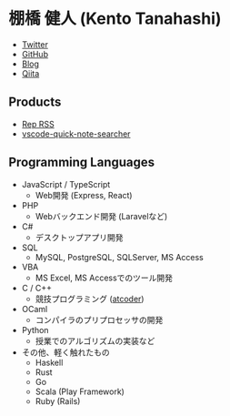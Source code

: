 # 棚橋 健人 (Kento Tanahashi)

* [Twitter](https://twitter.com/kamocyc)
* [GitHub](https://github.com/kamocyc)
* [Blog](https://kamocyc.hatenablog.com/)
* [Qiita](https://qiita.com/Kamo123)

## Products

* [Rep RSS](https://github.com/kamocyc/kamocyc/rep-rss.md)
* [vscode-quick-note-searcher](https://github.com/kamocyc/vscode-quick-note-searcher)

## Programming Languages

* JavaScript / TypeScript
  * Web開発 (Express, React)
* PHP
  * Webバックエンド開発 (Laravelなど)
* C#
  * デスクトップアプリ開発
* SQL
  * MySQL, PostgreSQL, SQLServer, MS Access
* VBA
  * MS Excel, MS Accessでのツール開発
* C / C++
  * 競技プログラミング ([atcoder](https://atcoder.jp/users/kamocyc))
* OCaml
  * コンパイラのプリプロセッサの開発
* Python
  * 授業でのアルゴリズムの実装など
* その他、軽く触れたもの
  * Haskell
  * Rust
  * Go
  * Scala (Play Framework)
  * Ruby (Rails)

<!--
## Interests

* 型理論
* 静的解析
* Webアプリケーション開発

Here are some ideas to get you started:

- 🔭 I’m currently working on ...
- 🌱 I’m currently learning ...
- 👯 I’m looking to collaborate on ...
- 🤔 I’m looking for help with ...
- 💬 Ask me about ...
- 📫 How to reach me: ...
- 😄 Pronouns: ...
- ⚡ Fun fact: ...
-->
